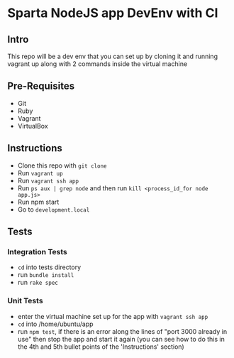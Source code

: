 # Sparta NodeJS app DevEnv with CI

## Intro
This repo will be a dev env that you can set up by cloning it and running
vagrant up along with 2 commands inside the virtual machine
## Pre-Requisites
- Git
- Ruby
- Vagrant
- VirtualBox
## Instructions
- Clone this repo  with `git clone`
- Run `vagrant up`
- Run `vagrant ssh app`
- Run `ps aux | grep node` and then run `kill <process_id_for node app.js>`
- Run npm start
- Go to `development.local`

## Tests
### Integration Tests
- `cd` into tests directory
- run `bundle install`
- run `rake spec`
### Unit Tests
- enter the virtual machine set up for the app with `vagrant ssh app`
- `cd` into /home/ubuntu/app
- run `npm test`, if there is an error along the lines of "port 3000 already
in use" then stop the app and start it again (you can see how to do this in the
  4th and 5th bullet points of the 'Instructions' section)

